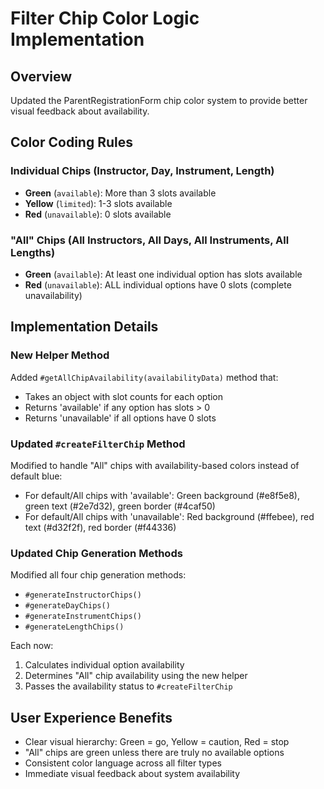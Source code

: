 # Filter Chip Color Logic Implementation

## Overview
Updated the ParentRegistrationForm chip color system to provide better visual feedback about availability.

## Color Coding Rules

### Individual Chips (Instructor, Day, Instrument, Length)
- **Green** (`available`): More than 3 slots available
- **Yellow** (`limited`): 1-3 slots available  
- **Red** (`unavailable`): 0 slots available

### "All" Chips (All Instructors, All Days, All Instruments, All Lengths)
- **Green** (`available`): At least one individual option has slots available
- **Red** (`unavailable`): ALL individual options have 0 slots (complete unavailability)

## Implementation Details

### New Helper Method
Added `#getAllChipAvailability(availabilityData)` method that:
- Takes an object with slot counts for each option
- Returns 'available' if any option has slots > 0
- Returns 'unavailable' if all options have 0 slots

### Updated `#createFilterChip` Method
Modified to handle "All" chips with availability-based colors instead of default blue:
- For default/All chips with 'available': Green background (#e8f5e8), green text (#2e7d32), green border (#4caf50)
- For default/All chips with 'unavailable': Red background (#ffebee), red text (#d32f2f), red border (#f44336)

### Updated Chip Generation Methods
Modified all four chip generation methods:
- `#generateInstructorChips()`
- `#generateDayChips()`
- `#generateInstrumentChips()`
- `#generateLengthChips()`

Each now:
1. Calculates individual option availability
2. Determines "All" chip availability using the new helper
3. Passes the availability status to `#createFilterChip`

## User Experience Benefits
- Clear visual hierarchy: Green = go, Yellow = caution, Red = stop
- "All" chips are green unless there are truly no available options
- Consistent color language across all filter types
- Immediate visual feedback about system availability
